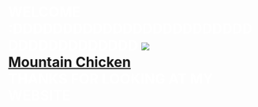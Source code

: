 <head>
<style> 
body {
  background-image: url("https://www.google.com/url?sa=i&url=https%3A%2F%2Fwallpaperaccess.com%2F8k-vaporwave&psig=AOvVaw2hySaPphgio2o1y20S6yhf&ust=1665962966495000&source=images&cd=vfe&ved=0CAwQjRxqFwoTCOjVtOmx4_oCFQAAAAAdAAAAABAn");
}
</style>
</head>
<title> Florthy's Site </title>
<h1><FONT COLOR="white"> WELCOME :DDDDDDDDDDDDDDDDDDDDDDDDDDDDDDDDDDDDD
<img src="https://user-images.githubusercontent.com/115503492/195818402-6b24be7d-d0ce-42da-ac8a-3cf759217118.png">
<a href="mountainchickens.html"><br>Mountain Chicken</a>
<br>
<b> THANKS FOR LOOKING AT MY WEBSITE

